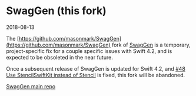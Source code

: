 # SwagGen (this fork)

2018-08-13

The [https://github.com/masonmark/SwagGen](https://github.com/masonmark/SwagGen) fork of [SwagGen](https://github.com/yonaskolb/SwagGen) is a temporary, project-specific fix for a couple specific issues with Swift 4.2, and is expected to be obsoleted in the near future.

Once a subsequent release of SwagGen is updated for Swift 4.2, and  [#48 Use StencilSwiftKit instead of Stencil](https://github.com/yonaskolb/SwagGen/issues/48) is fixed, this fork will be abandoned.

[SwagGen main repo](https://github.com/yonaskolb/SwagGen)
